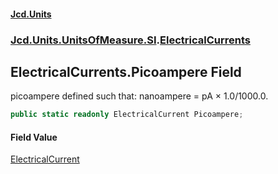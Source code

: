 #### [Jcd.Units](index 'index')
### [Jcd.Units.UnitsOfMeasure.SI](Jcd.Units.UnitsOfMeasure.SI 'Jcd.Units.UnitsOfMeasure.SI').[ElectricalCurrents](ElectricalCurrents 'Jcd.Units.UnitsOfMeasure.SI.ElectricalCurrents')

## ElectricalCurrents.Picoampere Field

picoampere defined such that: nanoampere = pA × 1.0/1000.0.

```csharp
public static readonly ElectricalCurrent Picoampere;
```

#### Field Value
[ElectricalCurrent](ElectricalCurrent 'Jcd.Units.UnitTypes.ElectricalCurrent')